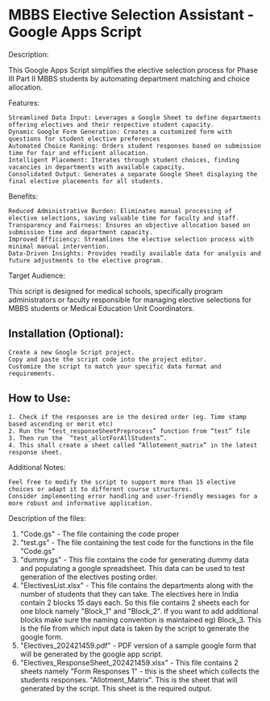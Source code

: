 # MBBS Elective Selection Assistant - Google Apps Script
Description:

This Google Apps Script simplifies the elective selection process for Phase III Part II MBBS students by automating department matching and choice allocation.

Features:

    Streamlined Data Input: Leverages a Google Sheet to define departments offering electives and their respective student capacity.
    Dynamic Google Form Generation: Creates a customized form with questions for student elective preferences
    Automated Choice Ranking: Orders student responses based on submission time for fair and efficient allocation.
    Intelligent Placement: Iterates through student choices, finding vacancies in departments with available capacity.
    Consolidated Output: Generates a separate Google Sheet displaying the final elective placements for all students.

Benefits:

    Reduced Administrative Burden: Eliminates manual processing of elective selections, saving valuable time for faculty and staff.
    Transparency and Fairness: Ensures an objective allocation based on submission time and department capacity.
    Improved Efficiency: Streamlines the elective selection process with minimal manual intervention.
    Data-Driven Insights: Provides readily available data for analysis and future adjustments to the elective program.

Target Audience:

This script is designed for medical schools, specifically program administrators or faculty responsible for managing elective selections for MBBS students or Medical Education Unit Coordinators.

## Installation (Optional):

    Create a new Google Script project.
    Copy and paste the script code into the project editor.
    Customize the script to match your specific data format and requirements.

## How to Use:
    1. Check if the responses are in the desired order (eg. Time stamp based ascending or merit etc)
    2. Run the “test_responseSheetPreprocess” function from “test” file
    3. Then run the  “test_allotForAllStudents”.
    4. This shall create a sheet called “Allotement_matrix” in the latest response sheet.


Additional Notes:

    Feel free to modify the script to support more than 15 elective choices or adapt it to different course structures.
    Consider implementing error handling and user-friendly messages for a more robust and informative application.



Description of the files:
1. "Code.gs" - The file containing the code proper
2. "test.gs" - The file containing the test code for the functions in the file "Code.gs"
3. "dummy.gs" - This file contains the code for generating dummy data and populating a google spreadsheet. This data can be used to test generation of the electives posting order.
4. "ElectivesList.xlsx" - This file contains the departments along with the number of students that they can take. The electives here in India contain 2 blocks 15 days each. So this file contains 2 sheets each for one block namely "Block_1" and "Block_2". If you want to add additional blocks make sure the naming convention is maintained eg) Block_3. This is the file from which input data is taken by the script to generate the google form.
5. "Electives_202421459.pdf" - PDF version of a sample google form that will be generated by the google app script.
6. "Electives_ResponseSheet_202421459.xlsx" - This file contains 2 sheets namely "Form Responses 1" - this is the sheet which collects the students responses. "Allotment_Matrix". This is the sheet that will generated by the script. This sheet is the required output.
   
